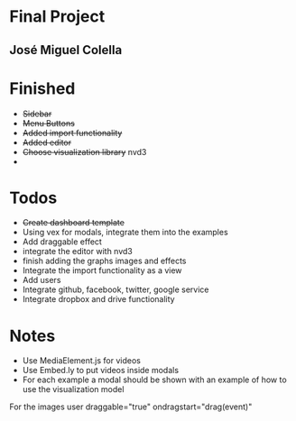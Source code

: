 Final Project
=============

José Miguel Colella
-------------------

Finished
========

- ~~Sidebar~~
- ~~Menu Buttons~~
- ~~Added import functionality~~
- ~~Added editor~~
- ~~Choose visualization library~~ nvd3
- 

Todos
=====

- ~~Create dashboard template~~
- Using vex for modals, integrate them into the examples 
- Add draggable effect
- integrate the editor with nvd3
- finish adding the graphs images and effects
- Integrate the import functionality as a view
- Add users
- Integrate github, facebook, twitter, google service
- Integrate dropbox and drive functionality


Notes
=====

- Use MediaElement.js for videos
- Use Embed.ly to put videos inside modals
- For each example a modal should be shown with an example of how to use the
visualization model

For the images user draggable="true" ondragstart="drag(event)"
